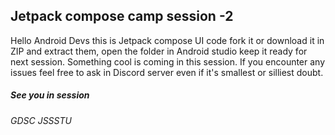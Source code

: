 ## Jetpack compose camp session -2

Hello Android Devs this is Jetpack compose UI code fork it or download it in ZIP and extract them, 
open the folder in Android studio keep it ready for next session. Something cool is coming in 
this session. If you encounter any issues feel free to ask in Discord server even if it's smallest or silliest doubt.

##### See you in session 
###### GDSC JSSSTU
